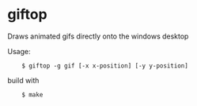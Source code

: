 giftop
======

Draws animated gifs directly onto the windows desktop

Usage:

        $ giftop -g gif [-x x-position] [-y y-position]
    
build with

        $ make
